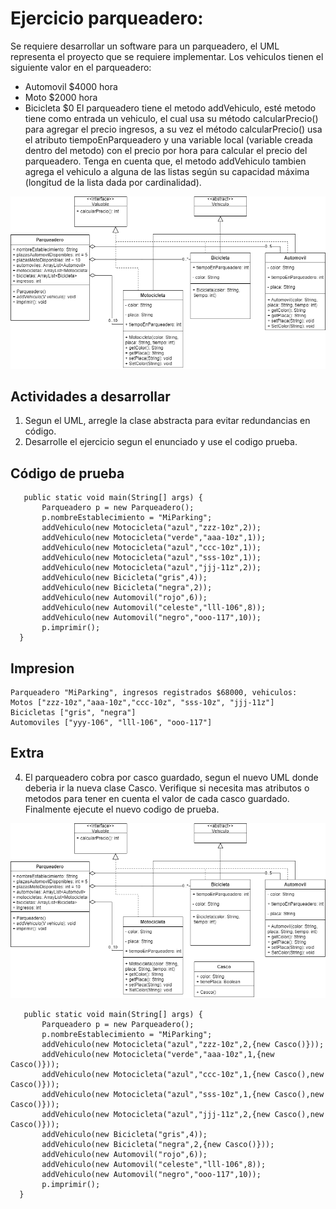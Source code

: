 # Ejercicio parqueadero:
Se requiere desarrollar un software para un parqueadero, el UML representa el proyecto que se requiere implementar. Los vehiculos tienen el siguiente valor en el parqueadero:
- Automovil $4000 hora
- Moto $2000 hora
- Bicicleta $0
El parqueadero tiene el metodo addVehiculo, esté metodo tiene como entrada un vehiculo, el cual usa su método calcularPrecio() para agregar el precio ingresos, a su vez el método calcularPrecio() usa el atributo tiempoEnParqueadero y una variable local (variable creada dentro del metodo) con el precio por hora para calcular el precio del parqueadero.
Tenga en cuenta que, el metodo addVehiculo tambien agrega el vehiculo a alguna de las listas según su capacidad máxima (longitud de la lista dada por cardinalidad).

![uml1](./uml1.png)

## Actividades a desarrollar

1. Segun el UML, arregle la clase abstracta para evitar redundancias en código.
2. Desarrolle el ejercicio segun el enunciado y use el codigo prueba.


## Código de prueba

```
   public static void main(String[] args) {
       Parqueadero p = new Parqueadero();
       p.nombreEstablecimiento = "MiParking";
       addVehiculo(new Motocicleta("azul","zzz-10z",2));
       addVehiculo(new Motocicleta("verde","aaa-10z",1));
       addVehiculo(new Motocicleta("azul","ccc-10z",1));
       addVehiculo(new Motocicleta("azul","sss-10z",1));
       addVehiculo(new Motocicleta("azul","jjj-11z",2));
       addVehiculo(new Bicicleta("gris",4));
       addVehiculo(new Bicicleta("negra",2));
       addVehiculo(new Automovil("rojo",6));
       addVehiculo(new Automovil("celeste","lll-106",8));
       addVehiculo(new Automovil("negro","ooo-117",10));
       p.imprimir();
  }
```

## Impresion

```
Parqueadero "MiParking", ingresos registrados $68000, vehiculos:
Motos ["zzz-10z","aaa-10z","ccc-10z", "sss-10z", "jjj-11z"]
Bicicletas ["gris", "negra"]
Automoviles ["yyy-106", "lll-106", "ooo-117"]
```


## Extra
4. El parqueadero cobra por casco guardado, segun el nuevo UML donde deberia ir la nueva clase Casco. Verifique si necesita mas atributos o metodos para tener en cuenta el valor de cada casco guardado. Finalmente ejecute el nuevo codigo de prueba.

![uml1](./uml2.png)

```
   public static void main(String[] args) {
       Parqueadero p = new Parqueadero();
       p.nombreEstablecimiento = "MiParking";
       addVehiculo(new Motocicleta("azul","zzz-10z",2,{new Casco()}));
       addVehiculo(new Motocicleta("verde","aaa-10z",1,{new Casco()}));
       addVehiculo(new Motocicleta("azul","ccc-10z",1,{new Casco(),new Casco()}));
       addVehiculo(new Motocicleta("azul","sss-10z",1,{new Casco(),new Casco()}));
       addVehiculo(new Motocicleta("azul","jjj-11z",2,{new Casco(),new Casco()}));
       addVehiculo(new Bicicleta("gris",4));
       addVehiculo(new Bicicleta("negra",2,{new Casco()}));
       addVehiculo(new Automovil("rojo",6));
       addVehiculo(new Automovil("celeste","lll-106",8));
       addVehiculo(new Automovil("negro","ooo-117",10));
       p.imprimir();
  }
```


